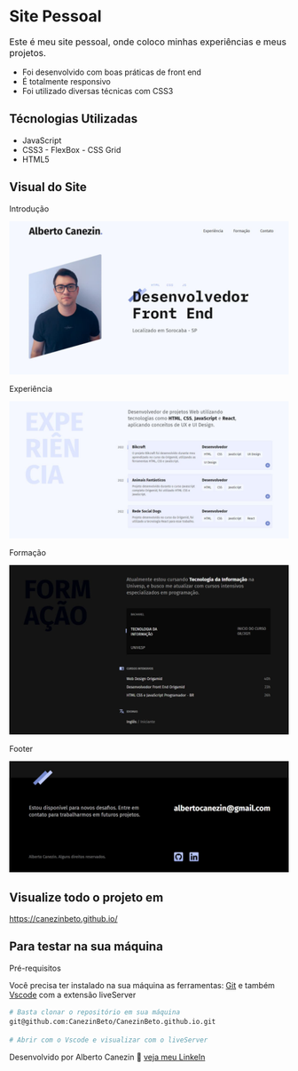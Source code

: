 # Site Pessoal

<p style="font-size: 16px;">Este é meu site pessoal, onde coloco minhas experiências e meus projetos. <br>
</p>

- Foi desenvolvido com boas práticas de front end
- É totalmente responsivo
- Foi utilizado diversas técnicas com CSS3

## Técnologias Utilizadas

- JavaScript
- CSS3 - FlexBox - CSS Grid
- HTML5

## Visual do Site

<p>Introdução</p>
<img src="./github/intro.jpg"/>

<br>
<p>Experiência</p>
<img src="./github/exp.jpg"/>

<br>
<p>Formação</p>
<img src="./github/formacao.jpg"/>

<br>
<p>Footer</p>
<img src="./github/footer.jpg"/>

## Visualize todo o projeto em

<a href="https://canezinbeto.github.io/" target="_blank">https://canezinbeto.github.io/</a>

## Para testar na sua máquina

<p>Pré-requisitos</p>
<p>Você precisa ter instalado na sua máquina as ferramentas: <a href="https://git-scm.com/">Git</a> e também <a href="https://code.visualstudio.com/">Vscode</a> com a extensão liveServer</p>

```bash
# Basta clonar o repositório em sua máquina
git@github.com:CanezinBeto/CanezinBeto.github.io.git

# Abrir com o Vscode e visualizar com o liveServer
```

Desenvolvido por Alberto Canezin :rocket: [veja meu LinkeIn](https://www.linkedin.com/in/albertocanezin-dev/)
